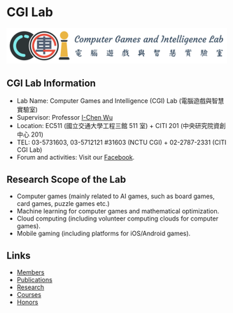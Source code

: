 # CGI Lab

<div class="row"><img src="assets/logo+text.svg" class="col-12 col-lg-6"></div>

## CGI Lab Information

- Lab Name: Computer Games and Intelligence (CGI) Lab (電腦遊戲與智慧實驗室)
- Supervisor: Professor [I-Chen Wu][icwu]
- Location: EC511 (國立交通大學工程三館 511 室) + CITI 201 (中央研究院資創中心 201)
- TEL: 03-5731603, 03-5712121 #31603 (NCTU CGI) + 02-2787-2331 (CITI CGI Lab)
- Forum and activities: Visit our [Facebook][cgilab_fb].

## Research Scope of the Lab

- Computer games (mainly related to AI games, such as board games, card games, puzzle games etc.)
- Machine learning for computer games and mathematical optimization.
- Cloud computing (including volunteer computing clouds for computer games).
- Mobile gaming (including platforms for iOS/Android games).

## Links

- [Members][members]
- [Publications][publications]
- [Research][research]
- [Courses][course]
- [Honors][honors]

[icwu]: ~icwu/
[cgilab_fb]: https://www.facebook.com/lab.cgi.7
[members]: members.html
[publications]: ~icwu/publications.html
[research]: ~icwu/research.html
[course]: ~icwu/courses.html
[honors]: ~icwu/honors.html
